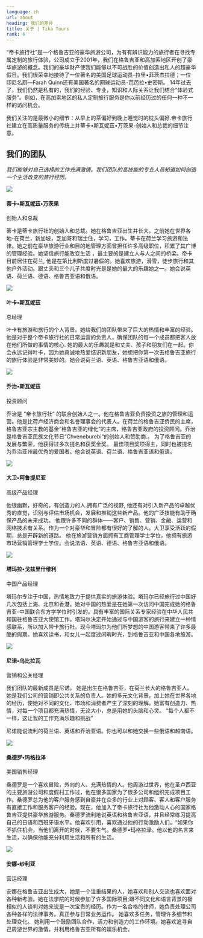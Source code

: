 ```yaml
---
language: zh
url: about
heading: 我们的差异
title: 关于 | Tika Tours
rank: 6
---
```

<div class="row content-row"><!-- 2201 (1)-->

</div>

<div class="row content-row"><!-- 2202 (2)-->
<div class="col-xs-12 col-sm-6 col-md-6"><!-- 3013 -->

“帝卡旅行社”是一个格鲁吉亚的豪华旅游公司，为有有辨识能力的旅行者在寻找专属定制的旅行体验，公司成立于2001年，我们在格鲁吉亚和高加索地区开创了豪华旅游的概念。我们的豪华财产使我们能够以不可战胜的价值创造出私人的超豪华假日。我们很荣幸地接待了一位著名的美国足球运动员-拉里•菲茨杰拉德；一位印尼名厨—Farah Quinn还有美国著名的网球运动员-芭芭拉•史密斯。
14年过去了，我们仍然是私有的，我们的经验、专业，知识和人际关系让我们结合“体验式服务”。例如，在高加索地区的私人定制旅行服务是你以前经历过的任何一种不一样的访问机会。
</div>

<div class="col-xs-12 col-sm-6 col-md-6"><!-- 3014 -->

我们关注的是最微小的细节：从早上的茶偏好到晚上睡觉时的枕头偏好.帝卡旅行社建立在高质量服务的传统上并蒂卡•斯瓦妮茲•万茨果-创始人和总裁的细节注意。

</div>

</div>

<div class="row content-row"><!-- 2203 (3)-->
<div class="col-xs-12"><!-- 3015 -->

我们的团队
-----

</div>

</div>

<div class="row content-row"><!-- 2204 (4)-->
<div class="col-xs-12"><!-- 3016 -->

_我们能够对自己选择的工作充满激情。我们团队的高技能的专业人员知道如何创造一个生活改变的旅行经历。_

</div>

</div>

<div class="row content-row"><!-- 2205 (5)-->
<div class="col-xs-12 col-sm-6 col-md-6"><!-- 3017 -->

![](/library/content/tika--svanidze-vancko---founder.jpg)

</div>

<div class="col-xs-12 col-sm-6 col-md-6"><!-- 3018 -->

#### 蒂卡•斯瓦妮茲•万茨果
创始人和总裁


蒂卡是蒂卡旅行社的创始人和总裁。她在格鲁吉亚出生并长大。之前她在世界各地-在荷兰，新加坡，芝加哥和瑞士住，学习，工作。蒂卡在荷兰学习旅游和法律。她之前在豪华旅游行业和目的地管理方面曾担任许多高级职位，积累了其广博的管理经验。她坚信旅行能改变生活 ，最主要的是建立人与人之间的桥梁。帝卡目前居住在荷兰, 他是在第比利斯度过暑假的。她喜欢旅游，滑雪，徒步旅行和其他户外活动。跟丈夫和三个儿子共度时光是是她的最大的乐趣她之一。她会说英语、荷兰语、德语、格鲁吉亚语和俄语。

</div>

</div>

<div class="row content-row"><!-- 2206 (6)-->
<div class="col-xs-12 col-sm-6 col-md-6"><!-- 3019 -->

![](/library/content/eka-svanidze---gm.jpg)

</div>

<div class="col-xs-12 col-sm-6 col-md-6"><!-- 3020 -->

#### 叶卡•斯瓦妮茲
总经理

叶卡有旅游和旅行的个人背景。她给我们的团队带来了巨大的热情和丰富的经验。他是对于整个帝卡旅行社的日常运营的负责人，确保团队的每一个成员都把客人放在他们所做的事情的核心. 她的最大的乐趣就是和丈夫、孩子和朋友们在一起。你会永远记得叶卡，因为她真诚地热爱结识新朋友，她想把你第一次去格鲁吉亚旅行的旅行体验是非常美妙的。她会说荷兰语、英语、格鲁吉亚语和俄语。

</div>

</div>

<div class="row content-row"><!-- 2207 (7)-->
<div class="col-xs-12 col-sm-6 col-md-6"><!-- 3021 -->

![](/library/content/giorgi.jpg)

</div>

<div class="col-xs-12 col-sm-6 col-md-6"><!-- 3022 -->

#### 乔治•斯瓦妮茲
投资顾问
     
乔治是 “帝卡旅行社” 的联合创始人之一。他在格鲁吉亚负责投资之旅的管理和运营。他是比荷卢经济商会和名誉理事会的代表人。在荷兰的格鲁吉亚侨民的主席，格鲁吉亚宗主教的基金“格鲁吉亚的绿化”的主席，格鲁吉亚政府的投资顾问。乔治是格鲁吉亚民族文化节日“Chveneburebi“的创始人和赞助商.。 为了格鲁吉亚的发展与繁荣，他获得过多次提名和获奖金奖。   最佳项目奖项得主，同时也被提名为乔治亚州最优秀的爱国者。他会说英语、荷兰语、格鲁吉亚语和俄语。


</div>

</div>

<div class="row content-row"><!-- 2208 (9)-->
<div class="col-xs-12 col-sm-6 col-md-6"><!-- 3023 -->

![](/library/tours/dato.jpg)

</div>

<div class="col-xs-12 col-sm-6 col-md-6"><!-- 3024 -->

#### 大卫•阿鲁提尼亚
高级产品经理

他很幽默，好奇的，有创造力的人.拥有广泛的视野, 他还有对引入新产品的卓越优秀的直觉，识别与评估市场机会，发展和推销这些新产品。他的广泛技能有助于确保产品的未来成功。
他跟许多不同的群体——客户、销售、营销、金融、运营和网络技术有关系。作为一个对豪华和冒险都有很好的了解的人。大卫享受活跃的假期，总是开辟新的道路。 他在旅游营销方面拥有工商管理学士学位，他拥有旅游市场营销管理学士学位。会说法语、英语、德语、格鲁吉亚语和俄语。

</div>

</div>

<div class="row content-row"><!-- 2210 (11)-->
<div class="col-xs-12 col-sm-6 col-md-6"><!-- 3027 -->

![](/library/content/tamar-gzirishvili_image.jpg)

</div>

<div class="col-xs-12 col-sm-6 col-md-6"><!-- 3028 -->

#### 塔玛拉•戈兹里什维利
中国产品经理

塔玛尔专注于中国，热情地致力于提供真实的旅游体验。塔玛尔已经旅行过中国好几次包括上海、北京和香港。她对中国的热爱是在她第一次访问中国完成她的格鲁吉亚-中国联合东方学学位时引发的。具有丰富的国际关系专家经验在中华人民共和国驻格鲁吉亚大使馆工作。塔玛尔决定开始通过与中国游客的旅行来建立一种情感联系，所以加入带卡旅行社。现今塔玛尔为他们所梦想的中国游客带来了许多最酷的假期。她喜欢读书，和女儿一起度过闲暇时光，到格鲁吉亚和中国各地旅游。

</div>

</div>

<div class="row content-row"><!-- 2211 (11)-->
<div class="col-xs-12"><!-- 3029 -->



</div>

</div>

<div class="row content-row"><!-- 2212 (12)-->
<div class="col-xs-12 col-sm-6 col-md-6"><!-- 3030 -->

![](/library/content/nino-ubilauwa-profile1.jpeg)

</div>

<div class="col-xs-12 col-sm-6 col-md-6"><!-- 3031 -->

#### 尼诺•乌比拉瓦
营销和公关经理

我们团队的最新成员是尼诺。 她是出生在格鲁吉亚，在荷兰长大的格鲁吉亚人。她是我们公司的营销即公共关系的负责人。她的多元文化背景，加上她在世界各地的经历，使她对不同的文化、市场和消费者产生了深刻的理解。她富有创造力、热情，对每一个项目都充满热情，无论大小，总是用她的头脑和心灵。
“每个人都不一样，这让我的工作充满乐趣和挑战”

尼诺能说流利的荷兰语、英语和乔治亚语。你也可以和她交换一些俄语和越南语。




</div>

</div>

<div class="row content-row"><!-- 2213 (13)-->
<div class="col-xs-12 col-sm-6 col-md-6"><!-- 3032 -->

![](/library/content/sandro-magradze---tika-tours.jpg)

</div>

<div class="col-xs-12 col-sm-6 col-md-6"><!-- 3033 -->

#### 桑德罗•玛格拉泽
美国销售经理


桑德罗是一个喜欢冒险，外向的人、充满热情的人。他周游过世界，他在圣卢西亚的主要旅游公司和度假村工作过，他在很多国家为了很多公司和组织完成项目工作。桑德罗总为他的客户服务感到自豪并在众多的行业上对顾客、客人和客户服务有直接工作和服务客户的经验。现在，他加入了帝卡旅行社为他激动人心的国家格鲁吉亚提供豪华旅游服务。桑德罗流利地说英语和格鲁吉亚语，并且经常练习提高自己的日语和西班牙语水平。他喜欢引用，喜欢通过他的行动激励人们。“如果你不抓住机会，当他们离开的时候，不要生气。桑德罗•玛格拉泽。他以他的名言来生活，以确保他能充分利用生活和所有的生活。




</div>

</div>

<div class="row content-row"><!-- 2214 (14)-->
<div class="col-xs-12 col-sm-6 col-md-6"><!-- 3034 -->

![](/library/content/anna_sharia_tikatours_cr.jpg)

</div>

<div class="col-xs-12 col-sm-6 col-md-6"><!-- 3035 -->

#### 安娜•纱利亚
营运经理

安娜在格鲁吉亚出生成大，她是一个注重结果的人，她喜欢和别人交流也喜欢面对各种新考验。她在法学院的时候参加了许多国际项目;跟不同文化和语言背景的极相似的人谈判对她来说是一次宝贵的经历。作为一名合格的律师，她负责处理公司各种各样的法律事务。真正参与日常业务运作。
她喜欢多任务，管理许多细节和处理变化。 她利用一个鼓励团队合作，活力和创造力的工作环境。她喜欢追寻自己周游世界的激情，并利用格鲁吉亚所有的娱乐机会。



</div>

</div>
